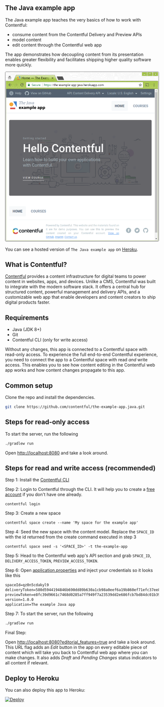 ## The Java example app

The Java example app teaches the very basics of how to work with Contentful:

- consume content from the Contentful Delivery and Preview APIs
- model content
- edit content through the Contentful web app

The app demonstrates how decoupling content from its presentation enables greater flexibility and facilitates shipping higher quality software more quickly.

![screenshot](/src/main/resources/static/screenshots/hello-world.png)

You can see a hosted version of `The Java example app` on <a href="https://the-example-app-java.herokuapp.com/" target="_blank">Heroku</a>.

## What is Contentful?

[Contentful](https://www.contentful.com) provides a content infrastructure for digital teams to power content in websites, apps, and devices. Unlike a CMS, Contentful was built to integrate with the modern software stack. It offers a central hub for structured content, powerful management and delivery APIs, and a customizable web app that enable developers and content creators to ship digital products faster.

## Requirements

* Java (JDK 8+)
* Git
* Contentful CLI (only for write access)

Without any changes, this app is connected to a Contentful space with read-only access. To experience the full end-to-end Contentful experience, you need to connect the app to a Contentful space with read _and_ write access. This enables you to see how content editing in the Contentful web app works and how content changes propagate to this app.

## Common setup

Clone the repo and install the dependencies.

```bash
git clone https://github.com/contentful/the-example-app.java.git
```

## Steps for read-only access

To start the server, run the following

```bash
./gradlew run
```

Open [http://localhost:8080](http://localhost:8080) and take a look around.


## Steps for read and write access (recommended)

Step 1: Install the [Contentful CLI](https://www.npmjs.com/package/contentful-cli)

Step 2: Login to Contentful through the CLI. It will help you to create a [free account](https://www.contentful.com/sign-up/) if you don't have one already.
```
contentful login
```
Step 3: Create a new space
```
contentful space create --name 'My space for the example app'
```
Step 4: Seed the new space with the content model. Replace the `SPACE_ID` with the id returned from the create command executed in step 3
```
contentful space seed -s '<SPACE_ID>' -t the-example-app
```
Step 5: Head to the Contentful web app's API section and grab `SPACE_ID`, `DELIVERY_ACCESS_TOKEN`, `PREVIEW_ACCESS_TOKEN`.

Step 6: Open [application.properties](/src/main/resources/application.properties) and inject your credentials so it looks like this

```
spaceId=qz0n5cdakyl9
deliveryToken=580d5944194846b690dd89b630a1cb98a0eef6a19b860ef71efc37ee8076ddb8
previewToken=e8fc39d9661c7468d0285a7ff949f7a23539dd2e686fcb7bd84dc01b392d698b
version=1.0.0
application=The example Java app
```

Step 7: To start the server, run the following

```bash
./gradlew run
```

Final Step:

Open [http://localhost:8080?editorial_features=true](http://localhost:8080?editorial_features=true) and take a look around. This URL flag adds an _Edit_ button in the app on every editable piece of content which will take you back to Contentful web app where you can make changes. It also adds _Draft_ and _Pending Changes_ status indicators to all content if relevant.

## Deploy to Heroku
You can also deploy this app to Heroku:

[![Deploy](https://www.herokucdn.com/deploy/button.svg)](https://heroku.com/deploy)

